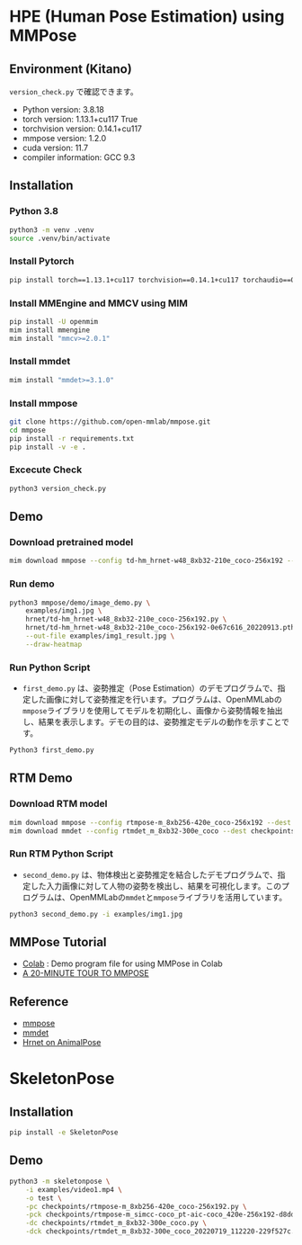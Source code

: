 # HPE (Human Pose Estimation) using MMPose
## Environment (Kitano)
`version_check.py` で確認できます。
- Python version: 3.8.18
- torch version: 1.13.1+cu117 True
- torchvision version: 0.14.1+cu117
- mmpose version: 1.2.0
- cuda version: 11.7
- compiler information: GCC 9.3

## Installation
### Python 3.8
```bash
python3 -m venv .venv
source .venv/bin/activate
```
### Install Pytorch
```bash
pip install torch==1.13.1+cu117 torchvision==0.14.1+cu117 torchaudio==0.13.1 --extra-index-url https://download.pytorch.org/whl/cu117
```

### Install MMEngine and MMCV using MIM
```bash
pip install -U openmim
mim install mmengine
mim install "mmcv>=2.0.1"
```

### Install mmdet
```bash
mim install "mmdet>=3.1.0"
```

### Install mmpose
```bash
git clone https://github.com/open-mmlab/mmpose.git
cd mmpose
pip install -r requirements.txt
pip install -v -e .
```

### Excecute Check
```bash
python3 version_check.py
```

## Demo
### Download pretrained model
```bash
mim download mmpose --config td-hm_hrnet-w48_8xb32-210e_coco-256x192 --dest hrnet
```

### Run demo
```bash
python3 mmpose/demo/image_demo.py \
    examples/img1.jpg \
    hrnet/td-hm_hrnet-w48_8xb32-210e_coco-256x192.py \
    hrnet/td-hm_hrnet-w48_8xb32-210e_coco-256x192-0e67c616_20220913.pth \
    --out-file examples/img1_result.jpg \
    --draw-heatmap
```

### Run Python Script
- `first_demo.py` は、姿勢推定（Pose Estimation）のデモプログラムで、指定した画像に対して姿勢推定を行います。プログラムは、OpenMMLabの`mmpose`ライブラリを使用してモデルを初期化し、画像から姿勢情報を抽出し、結果を表示します。デモの目的は、姿勢推定モデルの動作を示すことです。
```bash
Python3 first_demo.py
```

## RTM Demo
### Download RTM model
```bash
mim download mmpose --config rtmpose-m_8xb256-420e_coco-256x192 --dest checkpoints
mim download mmdet --config rtmdet_m_8xb32-300e_coco --dest checkpoints
```

### Run RTM Python Script
- `second_demo.py` は、物体検出と姿勢推定を結合したデモプログラムで、指定した入力画像に対して人物の姿勢を検出し、結果を可視化します。このプログラムは、OpenMMLabの`mmdet`と`mmpose`ライブラリを活用しています。
```bash
python3 second_demo.py -i examples/img1.jpg
```

## MMPose Tutorial
- [Colab](https://github.com/open-mmlab/mmpose/blob/main/demo/MMPose_Tutorial.ipynb) :  Demo program file for using MMPose in Colab
- [A 20-MINUTE TOUR TO MMPOSE](https://mmpose.readthedocs.io/en/latest/guide_to_framework.html#a-20-minute-tour-to-mmpose)

## Reference
- [mmpose](https://mmpose.readthedocs.io/en/latest/)
- [mmdet](https://mmdetection.readthedocs.io/en/latest/)
- [Hrnet on AnimalPose](https://mmpose.readthedocs.io/en/latest/model_zoo/animal_2d_keypoint.html#topdown-heatmap-hrnet-on-animalpose)

# SkeletonPose
## Installation
```bash
pip install -e SkeletonPose
```

## Demo
```bash
python3 -m skeletonpose \
    -i examples/video1.mp4 \
    -o test \
    -pc checkpoints/rtmpose-m_8xb256-420e_coco-256x192.py \
    -pck checkpoints/rtmpose-m_simcc-coco_pt-aic-coco_420e-256x192-d8dd5ca4_20230127.pth \
    -dc checkpoints/rtmdet_m_8xb32-300e_coco.py \
    -dck checkpoints/rtmdet_m_8xb32-300e_coco_20220719_112220-229f527c.pth
```